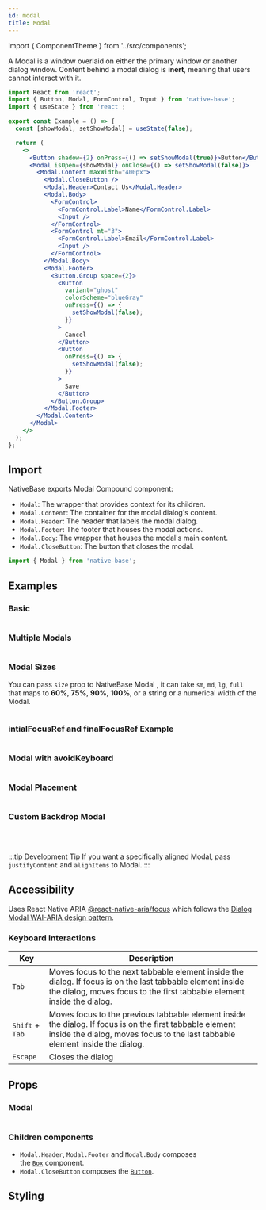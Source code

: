 ```yaml
---
id: modal
title: Modal
---
```


import { ComponentTheme } from '../src/components';

A Modal is a window overlaid on either the primary window or another dialog window. Content behind a modal dialog is **inert**, meaning that users cannot interact with it.

```jsx isShowcase
import React from 'react';
import { Button, Modal, FormControl, Input } from 'native-base';
import { useState } from 'react';

export const Example = () => {
  const [showModal, setShowModal] = useState(false);

  return (
    <>
      <Button shadow={2} onPress={() => setShowModal(true)}>Button</Button>
      <Modal isOpen={showModal} onClose={() => setShowModal(false)}>
        <Modal.Content maxWidth="400px">
          <Modal.CloseButton />
          <Modal.Header>Contact Us</Modal.Header>
          <Modal.Body>
            <FormControl>
              <FormControl.Label>Name</FormControl.Label>
              <Input />
            </FormControl>
            <FormControl mt="3">
              <FormControl.Label>Email</FormControl.Label>
              <Input />
            </FormControl>
          </Modal.Body>
          <Modal.Footer>
            <Button.Group space={2}>
              <Button
                variant="ghost"
                colorScheme="blueGray"
                onPress={() => {
                  setShowModal(false);
                }}
              >
                Cancel
              </Button>
              <Button
                onPress={() => {
                  setShowModal(false);
                }}
              >
                Save
              </Button>
            </Button.Group>
          </Modal.Footer>
        </Modal.Content>
      </Modal>
    </>
  );
};
```

## Import

NativeBase exports Modal Compound component:

- `Modal`: The wrapper that provides context for its children.
- `Modal.Content`: The container for the modal dialog's content.
- `Modal.Header`: The header that labels the modal dialog.
- `Modal.Footer`: The footer that houses the modal actions.
- `Modal.Body`: The wrapper that houses the modal's main content.
- `Modal.CloseButton`: The button that closes the modal.

```jsx
import { Modal } from 'native-base';
```

## Examples

### Basic

```ComponentSnackPlayer path=components,composites,Modal,Basic.tsx

```

### Multiple Modals

```ComponentSnackPlayer path=components,composites,Modal,MultipleModal.tsx

```

### Modal Sizes

You can pass `size` prop to NativeBase Modal , it can take `sm`, `md`, `lg`, `full` that maps to **60%**, **75%**, **90%**, **100%**, or a string or a numerical width of the Modal.

```ComponentSnackPlayer path=components,composites,Modal,Size.tsx

```

### intialFocusRef and finalFocusRef Example

```ComponentSnackPlayer path=components,composites,Modal,ModalRefEg.tsx

```

### Modal with avoidKeyboard

```ComponentSnackPlayer path=components,composites,Modal,ModalWithAvoidKeyboard.tsx

```

### Modal Placement

```ComponentSnackPlayer path=components,composites,Modal,ModalPlacement.tsx

```

### Custom Backdrop Modal

```ComponentSnackPlayer path=components,composites,Modal,CustomBackdrop.tsx

```

<br/>

:::tip Development Tip
If you want a specifically aligned Modal, pass `justifyContent` and `alignItems` to Modal.
:::

## Accessibility

Uses React Native ARIA [@react-native-aria/focus](https://react-native-aria.geekyants.com/docs/FocusScope) which follows the [Dialog Modal WAI-ARIA design pattern](https://www.w3.org/TR/wai-aria-practices-1.2/#dialog_modal).

### Keyboard Interactions

| Key             | Description                                                                                                                                                                              |
| --------------- | ---------------------------------------------------------------------------------------------------------------------------------------------------------------------------------------- |
| `Tab`           | Moves focus to the next tabbable element inside the dialog. If focus is on the last tabbable element inside the dialog, moves focus to the first tabbable element inside the dialog.     |
| `Shift` + `Tab` | Moves focus to the previous tabbable element inside the dialog. If focus is on the first tabbable element inside the dialog, moves focus to the last tabbable element inside the dialog. |
| `Escape`        | Closes the dialog                                                                                                                                                                        |

## Props

### Modal

```ComponentPropTable path=composites,Modal,Modal.tsx

```

### Children components

- `Modal.Header`, `Modal.Footer` and `Modal.Body` composes the [`Box`](box.md) component.
- `Modal.CloseButton` composes the [`Button`](button.md).

## Styling

<ComponentTheme name="modal" />
